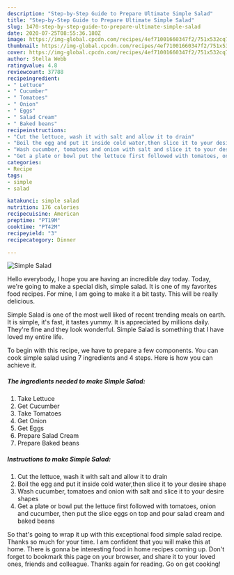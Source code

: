 ```yaml
---
description: "Step-by-Step Guide to Prepare Ultimate Simple Salad"
title: "Step-by-Step Guide to Prepare Ultimate Simple Salad"
slug: 1470-step-by-step-guide-to-prepare-ultimate-simple-salad
date: 2020-07-25T08:55:36.180Z
image: https://img-global.cpcdn.com/recipes/4ef71001660347f2/751x532cq70/simple-salad-recipe-main-photo.jpg
thumbnail: https://img-global.cpcdn.com/recipes/4ef71001660347f2/751x532cq70/simple-salad-recipe-main-photo.jpg
cover: https://img-global.cpcdn.com/recipes/4ef71001660347f2/751x532cq70/simple-salad-recipe-main-photo.jpg
author: Stella Webb
ratingvalue: 4.8
reviewcount: 37788
recipeingredient:
- " Lettuce"
- " Cucumber"
- " Tomatoes"
- " Onion"
- " Eggs"
- " Salad Cream"
- " Baked beans"
recipeinstructions:
- "Cut the lettuce, wash it with salt and allow it to drain"
- "Boil the egg and put it inside cold water,then slice it to your desire shape"
- "Wash cucumber, tomatoes and onion with salt and slice it to your desire shapes"
- "Get a plate or bowl put the lettuce first followed with tomatoes, onion and cucumber, then put the slice eggs on top and pour salad cream and baked beans"
categories:
- Recipe
tags:
- simple
- salad

katakunci: simple salad 
nutrition: 176 calories
recipecuisine: American
preptime: "PT19M"
cooktime: "PT42M"
recipeyield: "3"
recipecategory: Dinner

---
```



![Simple Salad](https://img-global.cpcdn.com/recipes/4ef71001660347f2/751x532cq70/simple-salad-recipe-main-photo.jpg)

Hello everybody, I hope you are having an incredible day today. Today, we're going to make a special dish, simple salad. It is one of my favorites food recipes. For mine, I am going to make it a bit tasty. This will be really delicious.



Simple Salad is one of the most well liked of recent trending meals on earth. It is simple, it's fast, it tastes yummy. It is appreciated by millions daily. They're fine and they look wonderful. Simple Salad is something that I have loved my entire life.


To begin with this recipe, we have to prepare a few components. You can cook simple salad using 7 ingredients and 4 steps. Here is how you can achieve it.

<!--inarticleads1-->

##### The ingredients needed to make Simple Salad:

1. Take  Lettuce
1. Get  Cucumber
1. Take  Tomatoes
1. Get  Onion
1. Get  Eggs
1. Prepare  Salad Cream
1. Prepare  Baked beans




<!--inarticleads2-->

##### Instructions to make Simple Salad:

1. Cut the lettuce, wash it with salt and allow it to drain
1. Boil the egg and put it inside cold water,then slice it to your desire shape
1. Wash cucumber, tomatoes and onion with salt and slice it to your desire shapes
1. Get a plate or bowl put the lettuce first followed with tomatoes, onion and cucumber, then put the slice eggs on top and pour salad cream and baked beans




So that's going to wrap it up with this exceptional food simple salad recipe. Thanks so much for your time. I am confident that you will make this at home. There is gonna be interesting food in home recipes coming up. Don't forget to bookmark this page on your browser, and share it to your loved ones, friends and colleague. Thanks again for reading. Go on get cooking!
